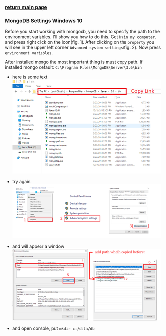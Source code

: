 ### [return main page](../README.md)

### MongoDB Settings Windows 10
Before you start working with mongodb, you need to specify the path to the environment variables. I'll show you how to do this. Get in `in my computer`. and press right click on the icon(fig. 1). After clicking on the `property` you will see in the upper left corner `Advanced system settings`(fig. 2). Now press `environment variables`.

After installed mongo the most important thing is must copy path. If installed mongo default:
 `C:\Program Files\MongoDB\Server\3.6\bin`

* here is some text
![copy](../public/img/copy.png)

* try again
![path1](../public/img/path.png)

* and will appear a window
![env](../public/img/mici.png)

* and open console, put `mkdir c:/data/db`